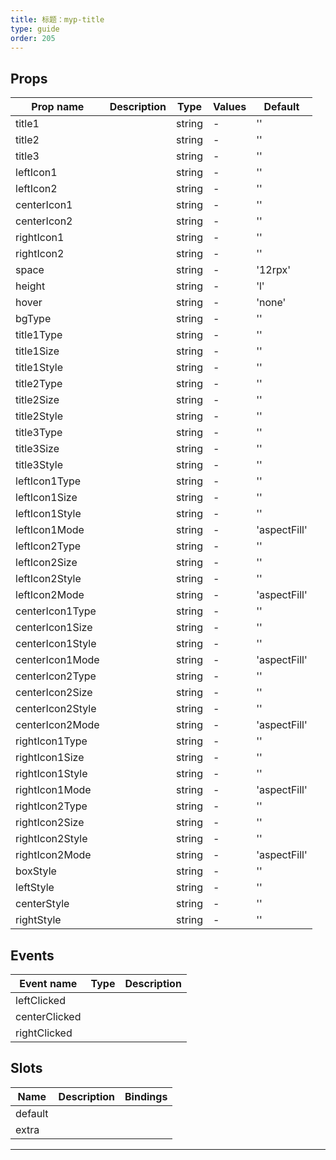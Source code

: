 ```yaml
---
title: 标题：myp-title
type: guide
order: 205
---
```


## Props

| Prop name        | Description | Type   | Values | Default      |
| ---------------- | ----------- | ------ | ------ | ------------ |
| title1           |             | string | -      | ''           |
| title2           |             | string | -      | ''           |
| title3           |             | string | -      | ''           |
| leftIcon1        |             | string | -      | ''           |
| leftIcon2        |             | string | -      | ''           |
| centerIcon1      |             | string | -      | ''           |
| centerIcon2      |             | string | -      | ''           |
| rightIcon1       |             | string | -      | ''           |
| rightIcon2       |             | string | -      | ''           |
| space            |             | string | -      | '12rpx'      |
| height           |             | string | -      | 'l'          |
| hover            |             | string | -      | 'none'       |
| bgType           |             | string | -      | ''           |
| title1Type       |             | string | -      | ''           |
| title1Size       |             | string | -      | ''           |
| title1Style      |             | string | -      | ''           |
| title2Type       |             | string | -      | ''           |
| title2Size       |             | string | -      | ''           |
| title2Style      |             | string | -      | ''           |
| title3Type       |             | string | -      | ''           |
| title3Size       |             | string | -      | ''           |
| title3Style      |             | string | -      | ''           |
| leftIcon1Type    |             | string | -      | ''           |
| leftIcon1Size    |             | string | -      | ''           |
| leftIcon1Style   |             | string | -      | ''           |
| leftIcon1Mode    |             | string | -      | 'aspectFill' |
| leftIcon2Type    |             | string | -      | ''           |
| leftIcon2Size    |             | string | -      | ''           |
| leftIcon2Style   |             | string | -      | ''           |
| leftIcon2Mode    |             | string | -      | 'aspectFill' |
| centerIcon1Type  |             | string | -      | ''           |
| centerIcon1Size  |             | string | -      | ''           |
| centerIcon1Style |             | string | -      | ''           |
| centerIcon1Mode  |             | string | -      | 'aspectFill' |
| centerIcon2Type  |             | string | -      | ''           |
| centerIcon2Size  |             | string | -      | ''           |
| centerIcon2Style |             | string | -      | ''           |
| centerIcon2Mode  |             | string | -      | 'aspectFill' |
| rightIcon1Type   |             | string | -      | ''           |
| rightIcon1Size   |             | string | -      | ''           |
| rightIcon1Style  |             | string | -      | ''           |
| rightIcon1Mode   |             | string | -      | 'aspectFill' |
| rightIcon2Type   |             | string | -      | ''           |
| rightIcon2Size   |             | string | -      | ''           |
| rightIcon2Style  |             | string | -      | ''           |
| rightIcon2Mode   |             | string | -      | 'aspectFill' |
| boxStyle         |             | string | -      | ''           |
| leftStyle        |             | string | -      | ''           |
| centerStyle      |             | string | -      | ''           |
| rightStyle       |             | string | -      | ''           |

## Events

| Event name    | Type | Description |
| ------------- | ---- | ----------- |
| leftClicked   |      |
| centerClicked |      |
| rightClicked  |      |

## Slots

| Name    | Description | Bindings |
| ------- | ----------- | -------- |
| default |             |          |
| extra   |             |          |

---
